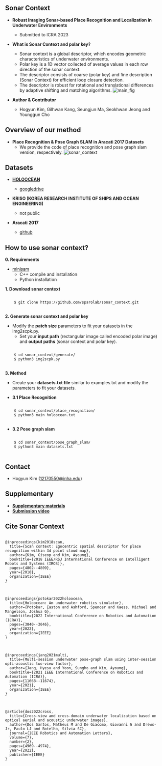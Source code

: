 ## Sonar Context
* **Robust Imaging Sonar-based Place Recognition and Localization in Underwater Environments**
	* Submitted to ICRA 2023


* **What is Sonar Context and polar key?**
	* Sonar context is a global descriptor, which encodes geometric characteristics of underwater environments.
	* Polar key is a 1D vector collected of average values in each row direction of the sonar context.
	* The descriptor consists of coarse (polar key) and fine description (Sonar Context) for
efficient loop closure detection.
	* The descriptor is robust for rotational and translational differences by adaptive shifting and matching algorithms.
	 ![main_fig](https://user-images.githubusercontent.com/68933951/215500050-c1974c55-10e0-494b-8a0f-a6c9d0cd30dd.png)

* **Author & Contributor**
	* Hogyun Kim, Gilhwan Kang, Seungjun Ma, Seokhwan Jeong and Younggun Cho  
	
	

## Overview of our method
* **Place Recognition & Pose Graph SLAM in Aracati 2017 Datasets**
	* We provide the code of place recognition and pose graph slam version, respectively. 
	![sonar_context](https://user-images.githubusercontent.com/68933951/201089338-ed06170f-0d81-44df-86e4-81a417588374.gif)
		
## Datasets
* **[HOLOOCEAN](https://holoocean.readthedocs.io/en/latest/usage/usage.html)**
	* [googledrive](https://drive.google.com/drive/folders/1tPEZzdvOCRTILfkeq2X0KLuOM3v53kQL?usp=sharing)
	
* **KRISO (KOREA RESEARCH INSTITUTE OF SHIPS AND OCEAN ENGINEERING)**
	* not public  
	
* **Aracati 2017**
	* [github](https://github.com/matheusbg8/aracati2017)

  
## How to use sonar context?
**0. Requirements** 
  * [minisam](https://minisam.readthedocs.io/)
  	* C++ compile and installation
  	* Python installation  


**1. Download sonar context**
<pre>
<code>
    $ git clone https://github.com/sparolab/sonar_context.git
</code>
</pre>  


**2. Generate sonar context and polar key**
  * Modify the **patch size** parameters to fit your datasets in the img2scpk.py.
	* Set your **input path** (rectangular image called encoded polar image) and **output paths** (sonar context and polar key). 
<pre>
<code>
    $ cd sonar_context/generate/
    $ python3 img2scpk.py
</code>
</pre>  

**3. Method**
* Create your **datasets.txt file** similar to examples.txt and modify the parameters to fit your datasets.

* **3.1 Place Recognition**
<pre>
<code>
    $ cd sonar_context/place_recognition/
    $ python3 main holoocean.txt
</code>
</pre>  
	
	
* **3.2 Pose graph slam**
<pre>
<code>
    $ cd sonar_context/pose_graph_slam/
    $ python3 main datasets.txt
</code>
</pre>  


## Contact
* Hogyun Kim (12170550@inha.edu)


## Supplementary
* **[Supplementary materials](https://sites.google.com/view/sonarcontext)**
* **[Submission video](https://www.youtube.com/watch?v=uOL938d4bZk)**


## Cite Sonar Context
<pre>
<code>
@inproceedings{kim2018scan,
  title={Scan context: Egocentric spatial descriptor for place recognition within 3d point cloud map},
  author={Kim, Giseop and Kim, Ayoung},
  booktitle={2018 IEEE/RSJ International Conference on Intelligent Robots and Systems (IROS)},
  pages={4802--4809},
  year={2018},
  organization={IEEE}
}
</code>
</pre>  


<pre>
<code>
@inproceedings{potokar2022holoocean,
  title={Holoocean: An underwater robotics simulator},
  author={Potokar, Easton and Ashford, Spencer and Kaess, Michael and Mangelson, Joshua G},
  booktitle={2022 International Conference on Robotics and Automation (ICRA)},
  pages={3040--3046},
  year={2022},
  organization={IEEE}
}
</code>
</pre>  


<pre>
<code>
@inproceedings{jang2021multi,
  title={Multi-session underwater pose-graph slam using inter-session opti-acoustic two-view factor},
  author={Jang, Hyesu and Yoon, Sungho and Kim, Ayoung},
  booktitle={2021 IEEE International Conference on Robotics and Automation (ICRA)},
  pages={11668--11674},
  year={2021},
  organization={IEEE}
}
</code>
</pre>  


<pre>
<code>
@article{dos2022cross,
  title={Cross-view and cross-domain underwater localization based on optical aerial and acoustic underwater images},
  author={Dos Santos, Matheus M and De Giacomo, Giovanni G and Drews-Jr, Paulo LJ and Botelho, Silvia SC},
  journal={IEEE Robotics and Automation Letters},
  volume={7},
  number={2},
  pages={4969--4974},
  year={2022},
  publisher={IEEE}
}
</code>
</pre>  
